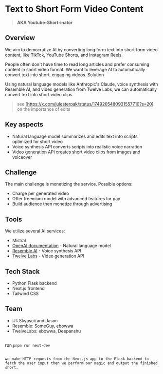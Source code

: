# Text to Short Form Video Content

> **AKA Youtube-Short-inator**

## Overview

We aim to democratize AI by converting long form text into short form video content, like TikTok, YouTube Shorts, and Instagram Reels.

People often don't have time to read long articles and prefer consuming content in short video format. We want to leverage AI to automatically convert text into short, engaging videos.
Solution

Using natural language models like Anthropic's Claude, voice synthesis with Resemble AI, and video generation from Twelve Labs, we can automatically convert text into short video clips.

> see [https://x.com/julesterpak/status/1749205480931557710?s=20] on the importance of edits

## Key aspects

- Natural language model summarizes and edits text into scripts optimized for short video
- Voice synthesis API converts scripts into realistic voice narration  
- Video generation API creates short video clips from images and voiceover

## Challenge

The main challenge is monetizing the service. Possible options:

- Charge per generated video
- Offer freemium model with advanced features for pay
- Build audience then monetize through advertising

## Tools

We utilize several AI services:

- Mistral
- [OpenAI documentation](https://platform.openai.com/docs/plugins/introduction) - Natural language model
- [Resemble AI](https://docs.app.resemble.ai/docs/client_libraries/python/) - Voice synthesis API  
- [Twelve Labs](https://docs.twelvelabs.io/docs/introduction) - Video generation API

## Tech Stack

- Python Flask backend
- Next.js frontend
- Tailwind CSS

## Team

- UI: Skyascii and Jason
- Resemble: SomeGuy, ebowwa
- TwelveLabs: ebowwa, Deepanshu

## 

run `pnpm run next-dev`


##

`we make HTTP requests from the Next.js app to the Flask backend to fetch the user input then we perform our magic and output the finished short.`
